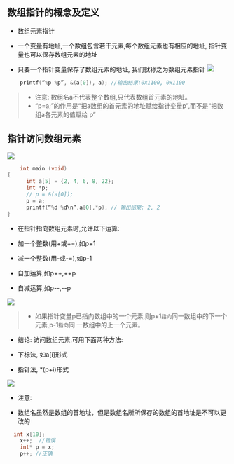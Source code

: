 ## 数组指针的概念及定义

- 数组元素指针
+ 一个变量有地址,一个数组包含若干元素,每个数组元素也有相应的地址, 指针变量也可以保存数组元素的地址

+ 只要一个指针变量保存了数组元素的地址, 我们就称之为数组元素指针
  ![](https://img-blog.csdnimg.cn/img_convert/69b98c6401a04bf8fce52a78c80b9565.png)

```c
    printf(“%p %p”, &(a[0]), a); //输出结果:0x1100, 0x1100
```

> + 注意: 数组名a不代表整个数组,只代表数组首元素的地址。
> + “p=a;”的作用是“把a数组的首元素的地址赋给指针变量p”,而不是“把数组a各元素的值赋给 p”

## 

## 指针访问数组元素

![](https://img-blog.csdnimg.cn/img_convert/13c0dd997ce619b1249220ce09610ad4.png)

```c
    int main (void)
{
      int a[5] = {2, 4, 6, 8, 22};
      int *p;
      // p = &(a[0]); 
      p = a;
      printf(“%d %d\n”,a[0],*p); // 输出结果: 2, 2
}
```

- 在指针指向数组元素时,允许以下运算:
+ 加一个整数(用+或+=),如p+1

+ 减一个整数(用-或-=),如p-1

+ 自加运算,如p++,++p

+ 自减运算,如p--,--p

![](https://img-blog.csdnimg.cn/img_convert/6c563fff4c62724055337604c2d31623.png)

> + 如果指针变量p已指向数组中的一个元素,则p+1```指向```同一数组中的下一个元素,p-1```指向```同 一数组中的上一个元素。

- 结论: 访问数组元素,可用下面两种方法:
+ 下标法,  如a[i]形式

+ 指针法, *(p+i)形式

![](https://img-blog.csdnimg.cn/img_convert/e00312fbc775c04e2a449d7d8d473eb9.png)

- 注意:
+ 数组名虽然是数组的首地址，但是数组名所所保存的数组的首地址是不可以更改的

```c
  int x[10];
    x++;  //错误
    int* p = x;
    p++; //正确
```

# 
